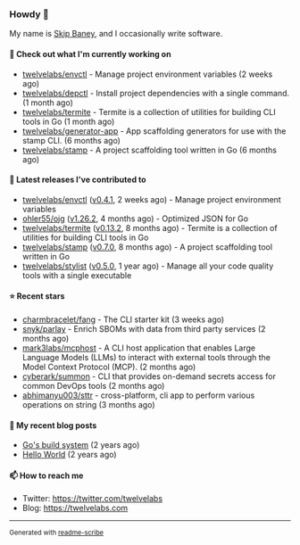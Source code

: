 ### Howdy 👋

My name is [Skip Baney](https://twelvelabs.com), and I occasionally write software.

#### 👷 Check out what I'm currently working on

- [twelvelabs/envctl](https://github.com/twelvelabs/envctl) - Manage project environment variables (2 weeks ago)
- [twelvelabs/depctl](https://github.com/twelvelabs/depctl) - Install project dependencies with a single command. (1 month ago)
- [twelvelabs/termite](https://github.com/twelvelabs/termite) - Termite is a collection of utilities for building CLI tools in Go (1 month ago)
- [twelvelabs/generator-app](https://github.com/twelvelabs/generator-app) - App scaffolding generators for use with the stamp CLI. (6 months ago)
- [twelvelabs/stamp](https://github.com/twelvelabs/stamp) - A project scaffolding tool written in Go (6 months ago)

#### 🔭 Latest releases I've contributed to

- [twelvelabs/envctl](https://github.com/twelvelabs/envctl) ([v0.4.1](https://github.com/twelvelabs/envctl/releases/tag/v0.4.1), 2 weeks ago) - Manage project environment variables
- [ohler55/ojg](https://github.com/ohler55/ojg) ([v1.26.2](https://github.com/ohler55/ojg/releases/tag/v1.26.2), 4 months ago) - Optimized JSON for Go
- [twelvelabs/termite](https://github.com/twelvelabs/termite) ([v0.13.2](https://github.com/twelvelabs/termite/releases/tag/v0.13.2), 8 months ago) - Termite is a collection of utilities for building CLI tools in Go
- [twelvelabs/stamp](https://github.com/twelvelabs/stamp) ([v0.7.0](https://github.com/twelvelabs/stamp/releases/tag/v0.7.0), 8 months ago) - A project scaffolding tool written in Go
- [twelvelabs/stylist](https://github.com/twelvelabs/stylist) ([v0.5.0](https://github.com/twelvelabs/stylist/releases/tag/v0.5.0), 1 year ago) - Manage all your code quality tools with a single executable

#### ⭐ Recent stars

- [charmbracelet/fang](https://github.com/charmbracelet/fang) - The CLI starter kit (3 weeks ago)
- [snyk/parlay](https://github.com/snyk/parlay) - Enrich SBOMs with data from third party services (2 months ago)
- [mark3labs/mcphost](https://github.com/mark3labs/mcphost) - A CLI host application that enables Large Language Models (LLMs) to interact with external tools through the Model Context Protocol (MCP). (2 months ago)
- [cyberark/summon](https://github.com/cyberark/summon) - CLI that provides on-demand secrets access for common DevOps tools (2 months ago)
- [abhimanyu003/sttr](https://github.com/abhimanyu003/sttr) - cross-platform, cli app to perform various operations on string (3 months ago)

#### 📜 My recent blog posts

- [Go&#39;s build system](https://twelvelabs.com/2023/01/02/go-build-system/) (2 years ago)
- [Hello World](https://twelvelabs.com/2022/11/20/hello-world/) (2 years ago)

#### 📫 How to reach me

- Twitter: <https://twitter.com/twelvelabs>
- Blog: <https://twelvelabs.com>

---

<sup>Generated with [readme-scribe](https://github.com/muesli/readme-scribe)</sup>
